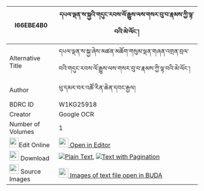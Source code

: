 |I66EBE4B0|དཔལ་ལྡན་ས་སྐྱའི་གདུང་རབས་ལོ་རྒྱུས་ལས་གསར་བུ་བ་རྣམས་ཀྱི་ལྟ་བའི་མེ་ལོང་། 
| --- | --- 
|Alternative Title |དཔལ་ལྡན་ས་སྐྱ་ཞེས་མཚན་མཆོག་གསུམ་ལྡན་གཞན་འགྲན་བྲལ་བའི་གདུང་རབས་ལོ་རྒྱུས་ལས་གསར་བུ་བ་རྣམས་ཀྱི་ལྟ་བའི་མེ་ལོང་།
|Author| ཕུ་དམར་བར་འཚོ་རིན་ཆེན་དབང་རྒྱལ།
|BDRC ID | W1KG25918
|Creator | Google OCR
|Number of Volumes| 1
|<img width="25" src="https://img.icons8.com/color/25/000000/edit-property.png">Edit Online| [<img width="25" src="https://avatars.githubusercontent.com/u/45091458?s=200&v=4"> Open in Editor](http://editor.openpecha.org/I66EBE4B0)
|<img width="25" src="https://img.icons8.com/fluent/48/000000/download-2.png"/>  Download | [![](https://img.icons8.com/color/20/000000/txt.png)Plain Text](https://github.com/Openpecha/I66EBE4B0/releases/download/v1/palden_sakya_i_dungrab_logyu_la_sa_sarbuwa_nam_kyi_tawa_i_melong_plain_P00028.zip), [![](https://img.icons8.com/color/20/000000/txt.png)Text with Pagination](https://github.com/Openpecha/I66EBE4B0/releases/download/v1/palden_sakya_i_dungrab_logyu_la_sa_sarbuwa_nam_kyi_tawa_i_melong_pages_P00028.zip)
|<img width="25" src="https://img.icons8.com/plasticine/100/000000/pictures-folder.png"/>  Source Images | [<img width="25" src="https://library.bdrc.io/icons/BUDA-small.svg"> Images of text file open in BUDA](https://library.bdrc.io/show/bdr:W1KG25918)